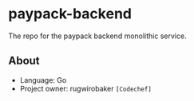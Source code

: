 # paypack-backend
The repo for the paypack backend monolithic service.

## About
 * Language: Go
 * Project owner: rugwirobaker `[Codechef]`
